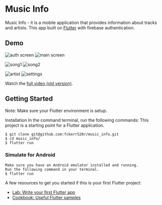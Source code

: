 # Music Info

Music Info - it is a mobile application that provides information about tracks and artists. This app built on [Flutter](https://flutter.dev/) with firebase authentication.

## Demo

![auth screen](https://i.postimg.cc/3NvJ0Typ/image.png)
![main screen](https://i.postimg.cc/9FjjkV8K/main.png)

![song1](https://i.postimg.cc/FK063JmK/song.png)
![song2](https://i.postimg.cc/sgYPJPBb/song-2.png)

![artist](https://i.postimg.cc/fTTkPxg6/art1.png)
![settings](https://i.postimg.cc/CKWqTzfb/sett.png)

Watch the [full video (old version)](https://youtu.be/1U8ityo9Kc8).

## Getting Started

Note: Make sure your Flutter environment is setup.

Installation
In the command terminal, run the following commands:
This project is a starting point for a Flutter application.

```
$ git clone git@github.com:fckerr520r/music_info.git
$ cd music_info/
$ flutter run

```



### Simulate for Android
```
Make sure you have an Android emulator installed and running.
Run the following command in your terminal.
$ flutter run
```


A few resources to get you started if this is your first Flutter project:

- [Lab: Write your first Flutter app](https://flutter.dev/docs/get-started/codelab)
- [Cookbook: Useful Flutter samples](https://flutter.dev/docs/cookbook)

